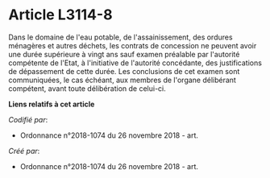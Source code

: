 # Article L3114-8

Dans le domaine de l'eau potable, de l'assainissement, des ordures ménagères et autres déchets, les contrats de concession ne
peuvent avoir une durée supérieure à vingt ans sauf examen préalable par l'autorité compétente de l'Etat, à l'initiative de
l'autorité concédante, des justifications de dépassement de cette durée. Les conclusions de cet examen sont communiquées, le
cas échéant, aux membres de l'organe délibérant compétent, avant toute délibération de celui-ci.

**Liens relatifs à cet article**

_Codifié par_:

  - Ordonnance n°2018-1074 du 26 novembre 2018 - art.

_Créé par_:

  - Ordonnance n°2018-1074 du 26 novembre 2018 - art.
